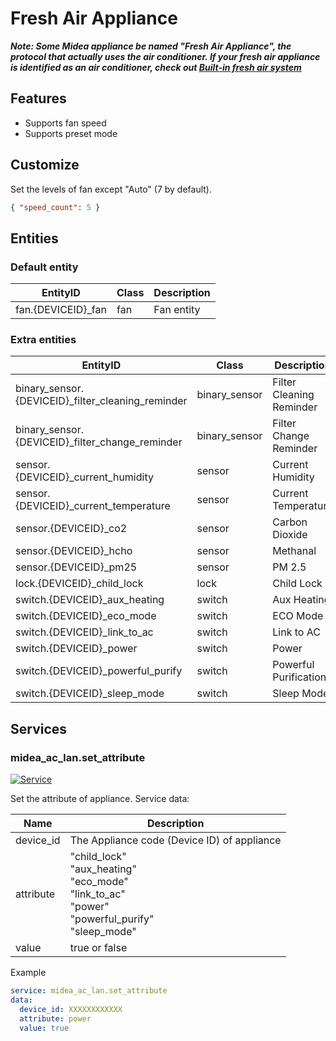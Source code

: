 # Fresh Air Appliance

**_Note: Some Midea appliance be named "Fresh Air Appliance", the protocol that actually uses the air conditioner. If your fresh air appliance is identified as an air conditioner, check out [Built-in fresh air system](CE.md#Built-in%20fresh%20air%20system)_**

## Features

- Supports fan speed
- Supports preset mode

## Customize

Set the levels of fan except "Auto" (7 by default).

```json
{ "speed_count": 5 }
```

## Entities

### Default entity

| EntityID            | Class | Description |
| ------------------- | ----- | ----------- |
| fan.{DEVICEID}\_fan | fan   | Fan entity  |

### Extra entities

| EntityID                                           | Class         | Description              |
| -------------------------------------------------- | ------------- | ------------------------ |
| binary_sensor.{DEVICEID}\_filter_cleaning_reminder | binary_sensor | Filter Cleaning Reminder |
| binary_sensor.{DEVICEID}\_filter_change_reminder   | binary_sensor | Filter Change Reminder   |
| sensor.{DEVICEID}\_current_humidity                | sensor        | Current Humidity         |
| sensor.{DEVICEID}\_current_temperature             | sensor        | Current Temperature      |
| sensor.{DEVICEID}\_co2                             | sensor        | Carbon Dioxide           |
| sensor.{DEVICEID}\_hcho                            | sensor        | Methanal                 |
| sensor.{DEVICEID}\_pm25                            | sensor        | PM 2.5                   |
| lock.{DEVICEID}\_child_lock                        | lock          | Child Lock               |
| switch.{DEVICEID}\_aux_heating                     | switch        | Aux Heating              |
| switch.{DEVICEID}\_eco_mode                        | switch        | ECO Mode                 |
| switch.{DEVICEID}\_link_to_ac                      | switch        | Link to AC               |
| switch.{DEVICEID}\_power                           | switch        | Power                    |
| switch.{DEVICEID}\_powerful_purify                 | switch        | Powerful Purification    |
| switch.{DEVICEID}\_sleep_mode                      | switch        | Sleep Mode               |

## Services

### midea_ac_lan.set_attribute

[![Service](https://my.home-assistant.io/badges/developer_call_service.svg)](https://my.home-assistant.io/redirect/developer_call_service/?service=midea_ac_lan.set_attribute)

Set the attribute of appliance. Service data:

| Name      | Description                                                                                                       |
| --------- | ----------------------------------------------------------------------------------------------------------------- |
| device_id | The Appliance code (Device ID) of appliance                                                                       |
| attribute | "child_lock"<br/>"aux_heating"<br/>"eco_mode"<br/>"link_to_ac"<br/>"power"<br/>"powerful_purify"<br/>"sleep_mode" |
| value     | true or false                                                                                                     |

Example

```yaml
service: midea_ac_lan.set_attribute
data:
  device_id: XXXXXXXXXXXX
  attribute: power
  value: true
```
